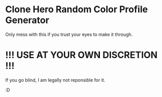 # Clone Hero Random Color Profile Generator

Only mess with this if you trust your eyes to make it through.

# !!! USE AT YOUR OWN DISCRETION !!!

If you go blind, I am legally not reponsible for it.

:D
